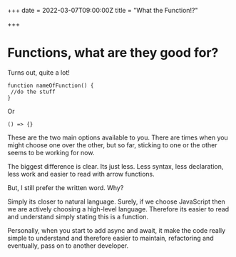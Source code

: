 +++
date = 2022-03-07T09:00:00Z
title = "What the Function!?"

+++
# Functions, what are they good for?

Turns out, quite a lot! 

    function nameOfFunction() {
     //do the stuff
    } 

Or 

    () => {}

These are the two main options available to you. There are times when you might choose one over the other, but so far, sticking to one or the other seems to be working for now. 

The biggest difference is clear. Its just less. Less syntax, less declaration, less work and easier to read with arrow functions. 

But, I still prefer the written word. Why? 

Simply its closer to natural language. Surely, if we choose JavaScript then we are actively choosing a high-level language. Therefore its easier to read and understand simply stating this is a  function. 

Personally, when you start to add async and await, it make the code really simple to understand and therefore easier to maintain, refactoring and eventually, pass on to another developer. 